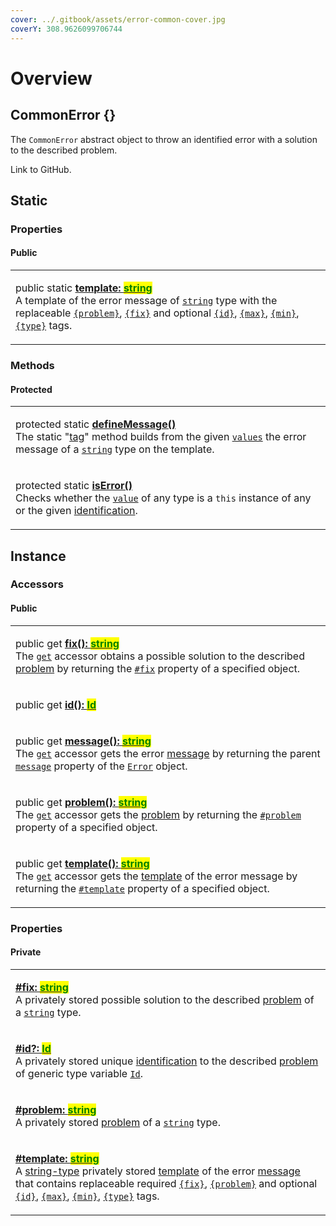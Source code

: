 ```yaml
---
cover: ../.gitbook/assets/error-common-cover.jpg
coverY: 308.9626099706744
---
```


# Overview

## CommonError {}

​The `CommonError` abstract object to throw an identified error with a solution to the described problem.

Link to GitHub.

## Static

### Properties

#### Public

|                                                                                                                                                                                                                                                                                                                                                                                                                                                                                                                                                                                                                                                                                                        |
| ------------------------------------------------------------------------------------------------------------------------------------------------------------------------------------------------------------------------------------------------------------------------------------------------------------------------------------------------------------------------------------------------------------------------------------------------------------------------------------------------------------------------------------------------------------------------------------------------------------------------------------------------------------------------------------------------------ |
| <p>public static <a href="properties/static/template.md"><strong>template: </strong><mark style="color:green;"><strong>string</strong></mark></a><br>A template of the error message of <a href="https://developer.mozilla.org/en-US/docs/Web/JavaScript/Reference/Global_Objects/String"><code>string</code></a> type with the replaceable <a href="constructor.md#problem"><code>{problem}</code></a>, <a href="constructor.md#fix"><code>{fix}</code></a> and optional <a href="constructor.md#id"><code>{id}</code></a>, <a href="constructor.md#max"><code>{max}</code></a>, <a href="constructor.md#min"><code>{min}</code></a>, <a href="constructor.md#type"><code>{type}</code></a> tags.</p> |

### Methods

#### Protected

|                                                                                                                                                                                                                                                                                                                                                                                                                                                                                                                  |
| ---------------------------------------------------------------------------------------------------------------------------------------------------------------------------------------------------------------------------------------------------------------------------------------------------------------------------------------------------------------------------------------------------------------------------------------------------------------------------------------------------------------- |
| <p>protected static <a href="methods/static/definemessage.md"><strong>defineMessage()</strong></a><br>The static "<a href="https://developer.mozilla.org/en-US/docs/Web/JavaScript/Reference/Template_literals">tag</a>" method builds from the given <a href="methods/static/definemessage.md#...values-any"><code>values</code></a> the error message of a <a href="https://developer.mozilla.org/en-US/docs/Web/JavaScript/Reference/Global_Objects/String"><code>string</code></a> type on the template.</p> |
| <p>protected static <a href="methods/static/iserror.md"><strong>isError()</strong></a><strong></strong><br><strong></strong>Checks whether the <a href="methods/static/iserror.md#value-any"><code>value</code></a> of any type is a <code>this</code> instance of any or the given <a href="methods/static/iserror.md#id-id">identification</a>.</p>                                                                                                                                                            |

## Instance

### Accessors

#### Public

|                                                                                                                                                                                                                                                                                                                                                                                                                                                                                                                                                                                                                                                                                |
| ------------------------------------------------------------------------------------------------------------------------------------------------------------------------------------------------------------------------------------------------------------------------------------------------------------------------------------------------------------------------------------------------------------------------------------------------------------------------------------------------------------------------------------------------------------------------------------------------------------------------------------------------------------------------------ |
| <p>public get <a href="accessors/instance/fix.md"><strong>fix(): </strong><mark style="color:green;"><strong>string</strong></mark></a><br>The <a href="https://developer.mozilla.org/en-US/docs/Web/JavaScript/Reference/Functions/get"><code>get</code></a> accessor obtains a possible solution to the described <a href="accessors/instance/problem.md">problem</a> by returning the <a href="properties/instance/fix.md"><code>#fix</code></a> property of a specified object.</p>                                                                                                                                                                                        |
| <p>public get <a href="accessors/instance/id.md"><strong>id(): </strong><mark style="color:green;"><strong>Id</strong></mark><strong> | </strong><mark style="color:green;"><strong>undefined</strong></mark></a><br>The <a href="https://developer.mozilla.org/en-US/docs/Web/JavaScript/Reference/Functions/get"><code>get</code></a> accessor gets the error <a href="../getting-started/basic-concepts.md#identification">identification</a> by returning the <a href="properties/instance/id.md"><code>#id</code></a> property of a specified object.</p>                                                                                                                 |
| <p>public get <a href="accessors/instance/message.md"><strong>message(): </strong><mark style="color:green;"><strong>string</strong></mark></a><br>The <a href="https://developer.mozilla.org/en-US/docs/Web/JavaScript/Reference/Functions/get"><code>get</code></a> accessor gets the error <a href="../getting-started/basic-concepts.md#message">message</a> by returning the parent <a href="https://developer.mozilla.org/en-US/docs/Web/JavaScript/Reference/Global_Objects/Error/message"><code>message</code></a> property of the <a href="https://developer.mozilla.org/en-US/docs/Web/JavaScript/Reference/Global_Objects/Error"><code>Error</code></a> object.</p> |
| <p>public get <a href="accessors/instance/problem.md"><strong>problem(): </strong><mark style="color:green;"><strong>string</strong></mark></a><br>The <a href="https://developer.mozilla.org/en-US/docs/Web/JavaScript/Reference/Functions/get"><code>get</code></a> accessor gets the <a href="../getting-started/basic-concepts.md#problem">problem</a> by returning the <a href="properties/instance/problem.md"><code>#problem</code></a> property of a specified object.</p>                                                                                                                                                                                             |
| <p>public get <a href="accessors/instance/template.md"><strong>template(): </strong><mark style="color:green;"><strong>string</strong></mark></a><br>The <a href="https://developer.mozilla.org/en-US/docs/Web/JavaScript/Reference/Functions/get"><code>get</code></a> accessor gets the <a href="../getting-started/basic-concepts.md#template">template</a> of the error message by returning the <a href="properties/instance/template.md"><code>#template</code></a> property of a specified object.</p>                                                                                                                                                                  |

### Properties

#### Private

|                                                                                                                                                                                                                                                                                                                                                                                                                                                                                                                                                                                                                                                                                                                                                                                                                                                    |
| -------------------------------------------------------------------------------------------------------------------------------------------------------------------------------------------------------------------------------------------------------------------------------------------------------------------------------------------------------------------------------------------------------------------------------------------------------------------------------------------------------------------------------------------------------------------------------------------------------------------------------------------------------------------------------------------------------------------------------------------------------------------------------------------------------------------------------------------------- |
| <p><strong></strong><a href="properties/instance/fix.md"><strong>#fix: </strong><mark style="color:green;"><strong>string</strong></mark></a><br>A privately stored possible solution to the described <a href="../getting-started/basic-concepts.md#problem">problem</a> of a <a href="https://developer.mozilla.org/en-US/docs/Web/JavaScript/Reference/Global_Objects/String"><code>string</code></a> type.</p>                                                                                                                                                                                                                                                                                                                                                                                                                                 |
| <p><strong></strong><a href="properties/instance/id.md"><strong>#id?: </strong><mark style="color:green;"><strong>Id</strong></mark></a><br>A privately stored unique <a href="../getting-started/basic-concepts.md#identification">identification</a> to the described <a href="../getting-started/basic-concepts.md#problem">problem</a> of generic type variable <a href="generic-type-variables.md#wrap-opening"><code>Id</code></a>.</p>                                                                                                                                                                                                                                                                                                                                                                                                      |
| <p><strong></strong><a href="properties/instance/problem.md"><strong>#problem: </strong><mark style="color:green;"><strong>string</strong></mark></a><br>A privately stored <a href="../getting-started/basic-concepts.md#problem">problem</a> of a <a href="https://developer.mozilla.org/en-US/docs/Web/JavaScript/Reference/Global_Objects/String"><code>string</code></a> type.</p>                                                                                                                                                                                                                                                                                                                                                                                                                                                            |
| <p><strong></strong><a href="properties/instance/template.md"><strong>#template: </strong><mark style="color:green;"><strong>string</strong></mark></a><br>A <a href="https://developer.mozilla.org/en-US/docs/Web/JavaScript/Reference/Global_Objects/String">string-type</a> privately stored <a href="../getting-started/basic-concepts.md#template">template</a> of the error <a href="../getting-started/basic-concepts.md#message">message</a> that contains replaceable required <a href="constructor.md#fix"><code>{fix}</code></a>, <a href="constructor.md#problem"><code>{problem}</code></a> and optional <a href="constructor.md#id"><code>{id}</code></a>, <a href="constructor.md#max"><code>{max}</code></a>, <a href="constructor.md#min"><code>{min}</code></a>, <a href="constructor.md#type"><code>{type}</code></a> tags.</p> |
